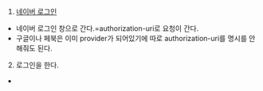 1. <a href="/oauth2/authorization/naver">네이버 로그인</a>

  - 네이버 로그인 창으로 간다.=authorization-uri로 요청이 간다.
  - 구글이나 페북은 이미 provider가 되어있기에 따로 authorization-uri를 명시를 안해줘도 된다.

2. 로그인을 한다.
  - 

